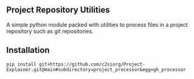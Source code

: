 ## Project Repository Utilities

A simple python module packed with utilities to process files in a project repository such as git repositories.

## Installation

```
pip install git+https://github.com/c2siorg/Project-Explainer.git@main#subdirectory=project_processor&egg=gh_processor
```

